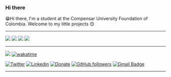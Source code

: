 ### Hi there
😁Hi there, I'm a student at the Compensar University Foundation of Colombia.
Welcome to my little projects 😊

---

![](https://github-profile-summary-cards.vercel.app/api/cards/profile-details?username=Jonakls&theme=github_dark)
![](https://github-profile-summary-cards.vercel.app/api/cards/stats?username=Jonakls&theme=github_dark)
![](https://github-profile-summary-cards.vercel.app/api/cards/productive-time?username=Jonakls&theme=github_dark)
![](https://github-profile-summary-cards.vercel.app/api/cards/repos-per-language?username=jonakls&theme=github_dark)

---

![](https://komarev.com/ghpvc/?username=Jonakls&color=brightgreen)
[![wakatime](https://wakatime.com/badge/user/b83bec8a-0073-42f8-9c13-9683a96ec095.svg)](https://wakatime.com/@b83bec8a-0073-42f8-9c13-9683a96ec095)

[![Twitter](https://img.shields.io/badge/-@jonakls-1ca0f1?style=flat-square&labelColor=1ca0f1&logo=twitter&logoColor=white&link=https://twitter.com/jonakls)](https://twitter.com/jonakls) 
[![Linkedin](https://img.shields.io/badge/-Jonathan%20Narvaez-blue?style=flat-square&logo=Linkedin&logoColor=white&link=https://www.linkedin.com/in/jonathan-narvaez23/)](https://www.linkedin.com/in/jonathan-narvaez23/) 
[![Donate](https://img.shields.io/badge/Support-%24-blue)](https://www.paypal.me/JNarvaezPosada)
[![GitHub followers](https://img.shields.io/github/followers/jonakls?label=Follow&style=social)](https://github.com/jonakls/?tab=follow)
[![Gmail Badge](https://img.shields.io/badge/-asmot54@gmail.com-c14438?style=flat-square&logo=Gmail&logoColor=white&link=mailto:asmot54@gmail.com)](mailto:asmot54@gmail.com)

---


